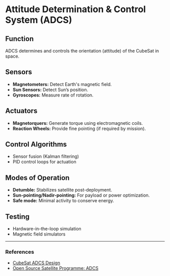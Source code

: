 # Attitude Determination & Control System (ADCS)

## Function

ADCS determines and controls the orientation (attitude) of the CubeSat in space.

## Sensors

- **Magnetometers:** Detect Earth's magnetic field.
- **Sun Sensors:** Detect Sun’s position.
- **Gyroscopes:** Measure rate of rotation.

## Actuators

- **Magnetorquers:** Generate torque using electromagnetic coils.
- **Reaction Wheels:** Provide fine pointing (if required by mission).

## Control Algorithms

- Sensor fusion (Kalman filtering)
- PID control loops for actuation

## Modes of Operation

- **Detumble:** Stabilizes satellite post-deployment.
- **Sun-pointing/Nadir-pointing:** For payload or power optimization.
- **Safe mode:** Minimal activity to conserve energy.

## Testing

- Hardware-in-the-loop simulation
- Magnetic field simulators

---

### References

- [CubeSat ADCS Design](https://www.cubesat.org/)
- [Open Source Satellite Programme: ADCS](https://www.opensourcesatellite.org/)
